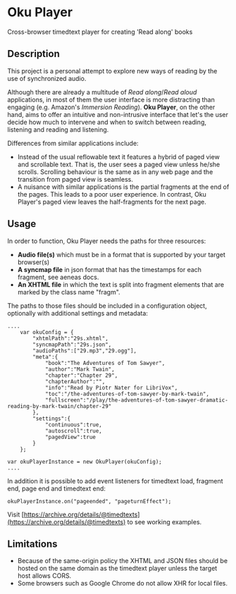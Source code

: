 # Oku Player
Cross-browser timedtext player for creating 'Read along' books

## Description

This project is a personal attempt to explore new ways of reading by the use of synchronized audio.

Although there are already a multitude of *Read along*/*Read aloud* applications, in most of them the user interface is more distracting than engaging (e.g. Amazon's *Immersion Reading*). **Oku Player**, on the other hand, aims to offer an intuitive and non-intrusive interface that let's the user decide how much to intervene and when to switch between reading, listening and reading and listening.

Differences from similar applications include:
* Instead of the usual reflowable text it features a hybrid of paged view and scrollable text. That is, the user sees a paged view unless he/she scrolls. Scrolling behaviour is the same as in any web page and the transition from paged view is seamless.
* A nuisance with similar applications is the partial fragments at the end of the pages. This leads to a poor user experience. In contrast, Oku Player's paged view leaves the half-fragments for the next page.

## Usage

In order to function, Oku Player needs the paths for three resources:  
+ __Audio file(s)__ which must be in a format that is supported by your target browser(s)
+ __A syncmap file__ in json format that has the timestamps for each fragment, see aeneas docs.
+ __An XHTML file__ in which the text is split into fragment elements that are marked by the class name "fragm".

The paths to those files should be included in a configuration object, optionally with additional settings and metadata:
~~~~
....
	var okuConfig = {
		"xhtmlPath":"29s.xhtml",
		"syncmapPath":"29s.json",
		"audioPaths":["29.mp3","29.ogg"],
		"meta":{
			"book":"The Adventures of Tom Sawyer",
			"author":"Mark Twain",
			"chapter":"Chapter 29",
			"chapterAuthor":"",
			"info":"Read by Piotr Nater for LibriVox",
			"toc":"/the-adventures-of-tom-sawyer-by-mark-twain",
			"fullscreen":"/play/the-adventures-of-tom-sawyer-dramatic-reading-by-mark-twain/chapter-29"
		},
		"settings":{
			"continuous":true,
			"autoscroll":true,
			"pagedView":true
		}
	};

var okuPlayerInstance = new OkuPlayer(okuConfig);
....
~~~~

In addition it is possible to add event listeners for timedtext load, fragment end, page end and timedtext end:	
~~~~
okuPlayerInstance.on("pageended", "pageturnEffect");
~~~~

Visit [https://archive.org/details/@timedtexts](https://archive.org/details/@timedtexts) to see working examples.

## Limitations
+ Because of the same-origin policy the XHTML and JSON files should be hosted on the same domain as the timedtext player unless the target host allows CORS.
+ Some browsers such as Google Chrome do not allow XHR for local files.

